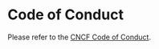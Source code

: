 # Code of Conduct

Please refer to the [CNCF Code of Conduct](https://github.com/cncf/foundation/blob/main/code-of-conduct.md).
